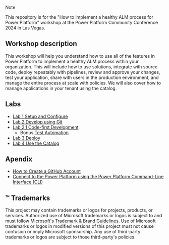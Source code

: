 > [!NOTE]
> This repository is for the "How to implement a healthy ALM process for Power Platform" workshop at the Power Platform Community Conference 2024 in Las Vegas.

## Workshop description

This workshop will help you understand how to use all of the features in Power Platform to implement a healthy ALM process within your organization. This will include how to use solutions, integrate with source code, deploy repeatably with pipelines, review and approve your changes, test your application, share with users in the production environment, and manage the entire process at scale with policies. We will also cover how to manage applications in your tenant using the catalog.

## Labs

- [Lab 1 Setup and Configure](Lab%201%20Setup%20and%20Configure.pdf)
- [Lab 2 Develop using Git](Lab%202%20Develop%20using%20Git.pdf)
- [Lab 2.1 Code-first Development](Lab%202.1%20Code-first%20Development.pdf)
    - Bonus [Test Automation](Lab2.1/tests/basic/README.md)
- [Lab 3 Deploy](Lab%203%20Deploy.pdf)
- [Lab 4 Use the Catalog](Lab%204%20Use%20the%20Catalog.pdf)

## Apendix

- [How to Create a GitHub Account](Lab2.1/CREATE%20GITHUB.md)
- [Connect to the Power Platform using the Power Platform Command-Line Interface (CLI)](Lab2.1/PAC%20CLI.md)

## ™️ Trademarks

This project may contain trademarks or logos for projects, products, or services. Authorized use of Microsoft
trademarks or logos is subject to and must follow
[Microsoft's Trademark & Brand Guidelines](https://www.microsoft.com/legal/intellectualproperty/trademarks/usage/general).
Use of Microsoft trademarks or logos in modified versions of this project must not cause confusion or imply Microsoft sponsorship.
Any use of third-party trademarks or logos are subject to those third-party's policies.